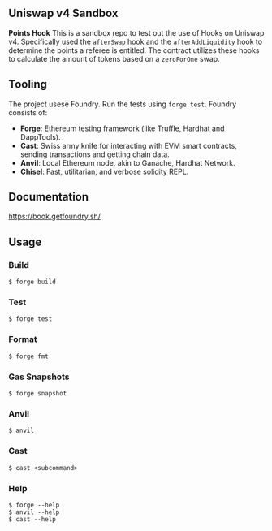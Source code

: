 ## Uniswap v4 Sandbox

**Points Hook**
This is a sandbox repo to test out the use of Hooks on Uniswap v4. Specifically used the `afterSwap` hook and the `afterAddLiquidity` hook to determine the points a referee is entitled. The contract utilizes these hooks to calculate the amount of tokens based on a `zeroForOne` swap.

## Tooling

The project usese Foundry. Run the tests using `forge test`. Foundry consists of:

- **Forge**: Ethereum testing framework (like Truffle, Hardhat and DappTools).
- **Cast**: Swiss army knife for interacting with EVM smart contracts, sending transactions and getting chain data.
- **Anvil**: Local Ethereum node, akin to Ganache, Hardhat Network.
- **Chisel**: Fast, utilitarian, and verbose solidity REPL.

## Documentation

https://book.getfoundry.sh/

## Usage

### Build

```shell
$ forge build
```

### Test

```shell
$ forge test
```

### Format

```shell
$ forge fmt
```

### Gas Snapshots

```shell
$ forge snapshot
```

### Anvil

```shell
$ anvil
```

### Cast

```shell
$ cast <subcommand>
```

### Help

```shell
$ forge --help
$ anvil --help
$ cast --help
```

